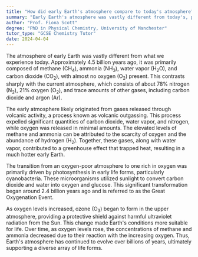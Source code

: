 ```yaml
---
title: "How did early Earth's atmosphere compare to today's atmosphere?"
summary: "Early Earth's atmosphere was vastly different from today's, primarily composed of methane, ammonia, water vapour and carbon dioxide."
author: "Prof. Fiona Scott"
degree: "PhD in Physical Chemistry, University of Manchester"
tutor_type: "GCSE Chemistry Tutor"
date: 2024-04-04
---
```


The atmosphere of early Earth was vastly different from what we experience today. Approximately $4.5$ billion years ago, it was primarily composed of methane ($\text{CH}_4$), ammonia ($\text{NH}_3$), water vapor ($\text{H}_2\text{O}$), and carbon dioxide ($\text{CO}_2$), with almost no oxygen ($\text{O}_2$) present. This contrasts sharply with the current atmosphere, which consists of about $78\%$ nitrogen ($\text{N}_2$), $21\%$ oxygen ($\text{O}_2$), and trace amounts of other gases, including carbon dioxide and argon ($\text{Ar}$).

The early atmosphere likely originated from gases released through volcanic activity, a process known as volcanic outgassing. This process expelled significant quantities of carbon dioxide, water vapor, and nitrogen, while oxygen was released in minimal amounts. The elevated levels of methane and ammonia can be attributed to the scarcity of oxygen and the abundance of hydrogen ($\text{H}_2$). Together, these gases, along with water vapor, contributed to a greenhouse effect that trapped heat, resulting in a much hotter early Earth.

The transition from an oxygen-poor atmosphere to one rich in oxygen was primarily driven by photosynthesis in early life forms, particularly cyanobacteria. These microorganisms utilized sunlight to convert carbon dioxide and water into oxygen and glucose. This significant transformation began around $2.4$ billion years ago and is referred to as the Great Oxygenation Event.

As oxygen levels increased, ozone ($\text{O}_3$) began to form in the upper atmosphere, providing a protective shield against harmful ultraviolet radiation from the Sun. This change made Earth's conditions more suitable for life. Over time, as oxygen levels rose, the concentrations of methane and ammonia decreased due to their reaction with the increasing oxygen. Thus, Earth's atmosphere has continued to evolve over billions of years, ultimately supporting a diverse array of life forms.
    